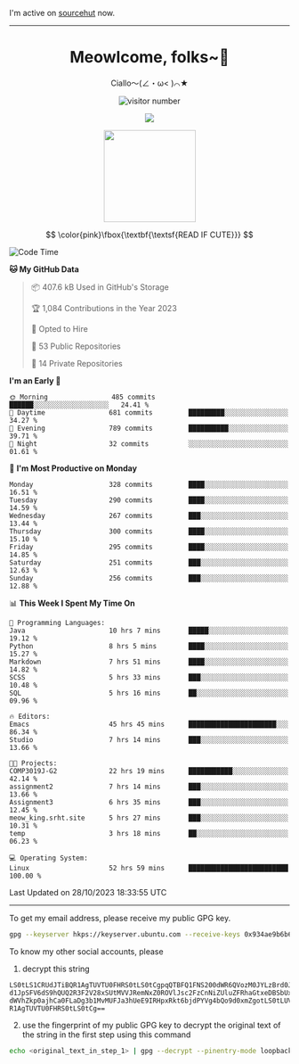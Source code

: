 I'm active on [sourcehut](https://sr.ht/~meow_king/) now. 

---

<div align="center">
  <h1>Meowlcome, folks~👋</h1>
  <p>Ciallo～(∠・ω< )⌒★</p>
</div>

<p align="center">
  <img src="https://count.getloli.com/get/@Ziqi-Yang?theme=rule34" alt="visitor number" />
</p>

<p align="center">
  <img src="https://skillicons.dev/icons?i=rust,c,py,flutter,go,java,js,bash,linux,emacs" />
</p>
<p align="center">
  <img height="165" src="https://github-readme-stats.vercel.app/api?username=Ziqi-Yang&show_icons=true&include_all_commits=true&hide_border=true" />
</p>

$$
\color{pink}\fbox{\textbf{\textsf{READ IF CUTE}}}
$$

<!--START_SECTION:waka-->
![Code Time](http://img.shields.io/badge/Code%20Time-1%2C757%20hrs%2029%20mins-blue)

**🐱 My GitHub Data** 

> 📦 407.6 kB Used in GitHub's Storage 
 > 
> 🏆 1,084 Contributions in the Year 2023
 > 
> 💼 Opted to Hire
 > 
> 📜 53 Public Repositories 
 > 
> 🔑 14 Private Repositories 
 > 
**I'm an Early 🐤** 

```text
🌞 Morning                485 commits         ██████░░░░░░░░░░░░░░░░░░░   24.41 % 
🌆 Daytime                681 commits         █████████░░░░░░░░░░░░░░░░   34.27 % 
🌃 Evening                789 commits         ██████████░░░░░░░░░░░░░░░   39.71 % 
🌙 Night                  32 commits          ░░░░░░░░░░░░░░░░░░░░░░░░░   01.61 % 
```
📅 **I'm Most Productive on Monday** 

```text
Monday                   328 commits         ████░░░░░░░░░░░░░░░░░░░░░   16.51 % 
Tuesday                  290 commits         ████░░░░░░░░░░░░░░░░░░░░░   14.59 % 
Wednesday                267 commits         ███░░░░░░░░░░░░░░░░░░░░░░   13.44 % 
Thursday                 300 commits         ████░░░░░░░░░░░░░░░░░░░░░   15.10 % 
Friday                   295 commits         ████░░░░░░░░░░░░░░░░░░░░░   14.85 % 
Saturday                 251 commits         ███░░░░░░░░░░░░░░░░░░░░░░   12.63 % 
Sunday                   256 commits         ███░░░░░░░░░░░░░░░░░░░░░░   12.88 % 
```


📊 **This Week I Spent My Time On** 

```text
💬 Programming Languages: 
Java                     10 hrs 7 mins       █████░░░░░░░░░░░░░░░░░░░░   19.12 % 
Python                   8 hrs 5 mins        ████░░░░░░░░░░░░░░░░░░░░░   15.27 % 
Markdown                 7 hrs 51 mins       ████░░░░░░░░░░░░░░░░░░░░░   14.82 % 
SCSS                     5 hrs 33 mins       ███░░░░░░░░░░░░░░░░░░░░░░   10.48 % 
SQL                      5 hrs 16 mins       ██░░░░░░░░░░░░░░░░░░░░░░░   09.96 % 

🔥 Editors: 
Emacs                    45 hrs 45 mins      ██████████████████████░░░   86.34 % 
Studio                   7 hrs 14 mins       ███░░░░░░░░░░░░░░░░░░░░░░   13.66 % 

🐱‍💻 Projects: 
COMP3019J-G2             22 hrs 19 mins      ███████████░░░░░░░░░░░░░░   42.14 % 
assignment2              7 hrs 14 mins       ███░░░░░░░░░░░░░░░░░░░░░░   13.66 % 
Assignment3              6 hrs 35 mins       ███░░░░░░░░░░░░░░░░░░░░░░   12.45 % 
meow_king.srht.site      5 hrs 27 mins       ███░░░░░░░░░░░░░░░░░░░░░░   10.31 % 
temp                     3 hrs 18 mins       ██░░░░░░░░░░░░░░░░░░░░░░░   06.23 % 

💻 Operating System: 
Linux                    52 hrs 59 mins      █████████████████████████   100.00 % 
```


 Last Updated on 28/10/2023 18:33:55 UTC
<!--END_SECTION:waka-->

-----

To get my email address, please receive my public GPG key.
```bash
gpg --keyserver hkps://keyserver.ubuntu.com --receive-keys 0x934ae9b6b6e9ff34
```
To know my other social accounts, please
1) decrypt this string
```
LS0tLS1CRUdJTiBQR1AgTUVTU0FHRS0tLS0tCgpqQTBFQ1FNS200dWR6QVozM0JYLzBrd0JNU0Ru
d1JpSFV6dS9hQUQ2R3F2V28xSUtMVVJRemNxZ0ROVlJsc2FzCnNiZUluZFRhaGtxeDBSbUxEajVq
dWVhZkp0ajhCa0FLaDg3b1MvMUFJa3hUeE9IRHpxRkt6bjdPYVg4bQo9d0xmZgotLS0tLUVORCBQ
R1AgTUVTU0FHRS0tLS0tCg==
```
2) use the fingerprint of my public GPG key to decrypt the original text of the string in the first step using this command
```bash
echo <original_text_in_step_1> | gpg --decrypt --pinentry-mode loopback --armor
```


